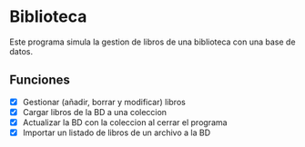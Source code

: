 # Biblioteca
Este programa simula la gestion de libros de una biblioteca con una base de datos.
## Funciones
 - [X] Gestionar (añadir, borrar y modificar) libros
 - [X] Cargar libros de la BD a una coleccion
 - [X] Actualizar la BD con la coleccion al cerrar el programa
 - [X] Importar un listado de libros de un archivo a la BD
